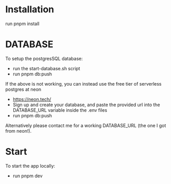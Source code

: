 # Installation

run pnpm install

# DATABASE

To setup the postgresSQL database:

- run the start-database.sh script
- run pnpm db:push

If the above is not working, you can instead use the free tier of serverless postgres at neon

- https://neon.tech/
- Sign up and create your database, and paste the provided url into the DATABASE_URL variable inside the .env files
- run pnpm db:push

Alternatively please contact me for a working DATABASE_URL (the one I got from neon!).

# Start

To start the app locally:

- run pnpm dev
